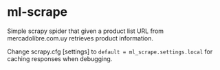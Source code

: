 # ml-scrape

Simple scrapy spider that given a product list URL from mercadolibre.com.uy retrieves product information.

Change scrapy.cfg [settings] to `default = ml_scrape.settings.local` for caching responses when debugging.
